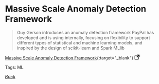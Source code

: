 # Massive Scale Anomaly Detection Framework

> Guy Gerson introduces an anomaly detection framework PayPal has developed and is using internally, focusing on flexibility to support different types of statistical and machine learning models, and inspired by the design of scikit-learn and Spark MLlib

[Massive Scale Anomaly Detection Framework](https://www.infoq.com/presentations/scale-anomaly-detection-framework){:target="_blank"} ![external redirect](../../img/ext-redir.png)

Tags: ML

[_Back_](../)
